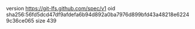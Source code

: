 version https://git-lfs.github.com/spec/v1
oid sha256:56fd5dcd47df9afdefa6b94d892a0ba7976d899bfd43a48218e62249c36ce065
size 439
